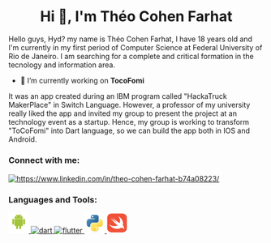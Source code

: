 <h1 align="center">Hi 👋, I'm Théo Cohen Farhat</h1>

Hello guys, Hyd? my name is Théo Cohen Farhat, I have 18 years old and I'm currently in my first period of Computer Science at Federal University of Rio de Janeiro. I am searching for a complete and critical formation in the tecnology and information area.

- 🔭 I’m currently working on **TocoFomi**

It was an app created during an IBM program called "HackaTruck MakerPlace" in Switch Language. However, a professor of my university really liked the app and invited my group to present the project at an technology event as a startup. Hence, my group is working to transform "ToCoFomi" into Dart language, so we can build the app both in IOS and Android.

<h3 align="left">Connect with me:</h3>
<p align="left">
<a href="https://linkedin.com/in/https://www.linkedin.com/in/theo-cohen-farhat-b74a08223/" target="blank"><img align="center" src="https://raw.githubusercontent.com/rahuldkjain/github-profile-readme-generator/master/src/images/icons/Social/linked-in-alt.svg" alt="https://www.linkedin.com/in/theo-cohen-farhat-b74a08223/" height="30" width="40" /></a>
</p>

<h3 align="left">Languages and Tools:</h3>
<p align="left"> <a href="https://developer.android.com" target="_blank" rel="noreferrer"> <img src="https://raw.githubusercontent.com/devicons/devicon/master/icons/android/android-original-wordmark.svg" alt="android" width="40" height="40"/> </a> <a href="https://dart.dev" target="_blank" rel="noreferrer"> <img src="https://www.vectorlogo.zone/logos/dartlang/dartlang-icon.svg" alt="dart" width="40" height="40"/> </a> <a href="https://flutter.dev" target="_blank" rel="noreferrer"> <img src="https://www.vectorlogo.zone/logos/flutterio/flutterio-icon.svg" alt="flutter" width="40" height="40"/> </a> <a href="https://www.python.org" target="_blank" rel="noreferrer"> <img src="https://raw.githubusercontent.com/devicons/devicon/master/icons/python/python-original.svg" alt="python" width="40" height="40"/> </a> <a href="https://developer.apple.com/swift/" target="_blank" rel="noreferrer"> <img src="https://raw.githubusercontent.com/devicons/devicon/master/icons/swift/swift-original.svg" alt="swift" width="40" height="40"/> </a> </p>
